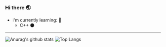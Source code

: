 ### Hi there 🌏
<!--
**kocierik/kocierik** is a ✨ _special_ ✨ repository because its `README.md` (this file) appears on your GitHub profile.

Here are some ideas to get you started:

- 🔭 I’m currently working on ...
- 🌱 I’m currently learning ...
- 👯 I’m looking to collaborate on ...
- 🤔 I’m looking for help with ...
- 💬 Ask me about ...
- 📫 How to reach me: ...
- 😄 Pronouns: ...
- ⚡ Fun fact: ...
-->

- I'm currently learning:   📖
    - C++       🌑
***
     
 
![Anurag's github stats](https://github-readme-stats.vercel.app/api?username=kocierik&show_icons=true&theme=onedark)
![Top Langs](https://github-readme-stats.vercel.app/api/top-langs/?username=kocierik&layout=compact&exclude_repo=kocierik.github.io&hide=swift)
